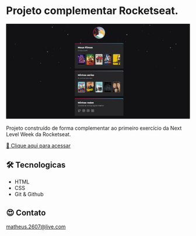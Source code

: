 # Projeto complementar Rocketseat.

![url](./.github/preview.png)

Projeto construído de forma complementar ao primeiro exercício da Next Level Week da Rocketseat.

[🔗 Clique aqui para acessar](https://siegfrieddrx.github.io/My-movies)

## 🛠 Tecnologicas 
- HTML
- CSS
- Git & Github

## 😍 Contato

matheus.2607@live.com